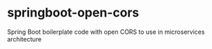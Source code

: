 # springboot-open-cors
Spring Boot boilerplate code with open CORS to use in microservices architecture
